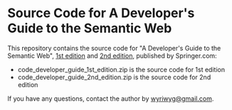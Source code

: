 <h1>Source Code for A Developer's Guide to the Semantic Web</h1>

<p>This repository contains the source code for "A Developer's Guide to the Semantic Web", <a href="https://www.springer.com/us/book/9783642159701">1st edition</a> and <a href="https://www.springer.com/us/book/9783662437957">2nd edition</a>, published by Springer.com:</p> 
<ul>
  <li>code_developer_guide_1st_edition.zip is the source code for 1st edition</li>
  <li>code_developer_guide_2nd_edition.zip is the source code for 2nd edition</li>
</ul>

If you have any questions, contact the author by wyriwyg@gmail.com.
